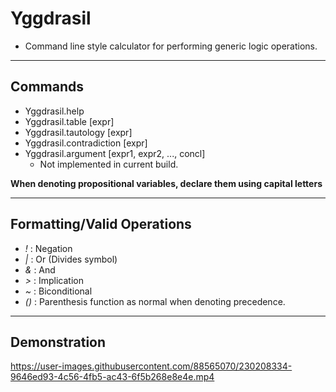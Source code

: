 # Yggdrasil
- Command line style calculator for performing generic logic operations.
______________________________________________________
## Commands
- Yggdrasil.help
- Yggdrasil.table         [expr]
- Yggdrasil.tautology     [expr]
- Yggdrasil.contradiction [expr]
- Yggdrasil.argument      [expr1, expr2, ..., concl]
  - Not implemented in current build.

**When denoting propositional variables, declare them using capital letters**
______________________________________________________
## Formatting/Valid Operations
- *!*   : Negation
- *|*   : Or (Divides symbol)
- *&*   : And
- *>*   : Implication
- *~*   : Biconditional
- *()*  : Parenthesis function as normal when denoting precedence.
______________________________________________________
## Demonstration
https://user-images.githubusercontent.com/88565070/230208334-9646ed93-4c56-4fb5-ac43-6f5b268e8e4e.mp4
